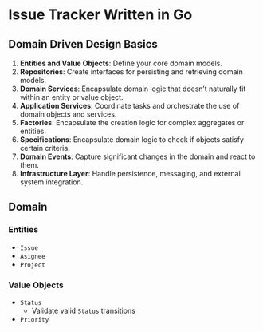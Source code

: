 # Issue Tracker Written in Go

## Domain Driven Design Basics

1. **Entities and Value Objects**: Define your core domain models.
2. **Repositories**: Create interfaces for persisting and retrieving domain models.
3. **Domain Services**: Encapsulate domain logic that doesn’t naturally fit within an entity or value object.
4. **Application Services**: Coordinate tasks and orchestrate the use of domain objects and services.
5. **Factories**: Encapsulate the creation logic for complex aggregates or entities.
6. **Specifications**: Encapsulate domain logic to check if objects satisfy certain criteria.
7. **Domain Events**: Capture significant changes in the domain and react to them.
8. **Infrastructure Layer**: Handle persistence, messaging, and external system integration.

## Domain

### Entities

- `Issue`
- `Asignee`
- `Project`

### Value Objects

- `Status`
  - Validate valid `Status` transitions
- `Priority`
